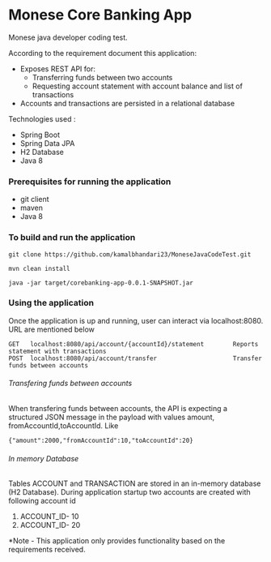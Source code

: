 # Monese Core Banking App
Monese java developer coding test.

According to the requirement document this application:
* Exposes REST API for:
  - Transferring funds between two accounts
  - Requesting account statement with account balance and list of transactions
* Accounts and transactions are persisted in a relational database

Technologies used :
* Spring Boot
* Spring Data JPA
* H2 Database
* Java 8
### Prerequisites for running the application
* git client 
* maven 
* Java 8 

### To build and run the application
```
git clone https://github.com/kamalbhandari23/MoneseJavaCodeTest.git
```
```
mvn clean install
```
```
java -jar target/corebanking-app-0.0.1-SNAPSHOT.jar
```
### Using the application
 Once the application is up and running, user can interact via  localhost:8080. URL are mentioned below
```
GET   localhost:8080/api/account/{accountId}/statement        Reports statement with transactions
POST  localhost:8080/api/account/transfer                     Transfer funds between accounts
```

###### Transfering funds between accounts
When transfering funds between accounts, the API is expecting a structured JSON message in the payload with values amount, fromAccountId,toAccountId. Like
```
{"amount":2000,"fromAccountId":10,"toAccountId":20}
```

###### In memory Database
Tables ACCOUNT and TRANSACTION are  stored in an in-memory database (H2 Database). During application startup two accounts are created with following account id
1) ACCOUNT_ID- 10
2) ACCOUNT_ID- 20

*Note - This application only provides functionality based on the requirements received. 
